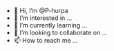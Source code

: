 - 👋 Hi, I’m @P-hurpa
- 👀 I’m interested in ...
- 🌱 I’m currently learning ...
- 💞️ I’m looking to collaborate on ...
- 📫 How to reach me ...

<!---
P-hurpa/P-hurpa is a ✨ special ✨ repository because its `README.md` (this file) appears on your GitHub profile.
You can click the Preview link to take a look at your changes.
--->
